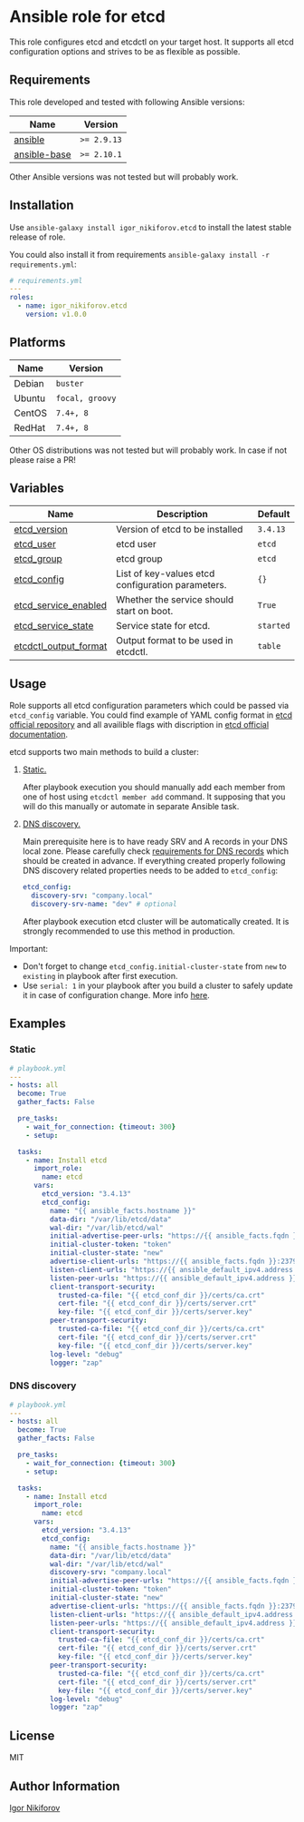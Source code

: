 # Ansible role for etcd
This role configures etcd and etcdctl on your target host. It supports all etcd configuration options and strives to be as flexible as possible.

## Requirements

This role developed and tested with following Ansible versions:

| Name                                                   | Version         |
|--------------------------------------------------------|-----------------|
| [ansible](https://pypi.org/project/ansible-base/)      | ```>= 2.9.13``` |
| [ansible-base](https://pypi.org/project/ansible-base/) | ```>= 2.10.1``` |

Other Ansible versions was not tested but will probably work.

## Installation

Use ```ansible-galaxy install igor_nikiforov.etcd``` to install the latest stable release of role.

You could also install it from requirements ```ansible-galaxy install -r requirements.yml```:

```yaml
# requirements.yml
---
roles:
  - name: igor_nikiforov.etcd
    version: v1.0.0
```

## Platforms

| Name   | Version             |
|--------|---------------------|
| Debian | ```buster```        |
| Ubuntu | ```focal, groovy``` |
| CentOS | ```7.4+, 8```       |
| RedHat | ```7.4+, 8```       |

Other OS distributions was not tested but will probably work. In case if not please raise a PR!

## Variables

| Name                                                                                           | Description                                        | Default   |
|------------------------------------------------------------------------------------------------|----------------------------------------------------|-----------|
| <a name="etcd_version"></a> [etcd_version](#variable\_etcd_version)                            | Version of etcd to be installed                    | `3.4.13`  |
| <a name="etcd_user"></a> [etcd_user](#variable\_etcd_user)                                     | etcd user                                          | `etcd`    |
| <a name="etcd_group"></a> [etcd_group](#variable\_etcd_group)                                  | etcd group                                         | `etcd`    |
| <a name="etcd_config"></a> [etcd_config](#variable\_etcd_config)                               | List of key-values etcd configuration parameters.  | `{}`      |
| <a name="etcd_service_enabled"></a> [etcd_service_enabled](#variable\_etcd_service_enabled)    | Whether the service should start on boot.          | `True`    |
| <a name="etcd_service_state"></a> [etcd_service_state](#variable\_etcd_service_state)          | Service state for etcd.                            | `started` |
| <a name="etcdctl_output_format"></a> [etcdctl_output_format](#variable\_etcdctl_output_format) | Output format to be used in etcdctl.               | `table`   |

## Usage

Role supports all etcd configuration parameters which could be passed via ```etcd_config``` variable. You could find example of YAML config format in [etcd official repository](https://github.com/etcd-io/etcd/blob/main/etcd.conf.yml.sample) and all availible flags with discription in [etcd official documentation](https://etcd.io/docs/v3.4/op-guide/configuration/).

etcd supports two main methods to build a cluster:

1. [Static.](https://etcd.io/docs/v3.4/op-guide/clustering/#static)

   After playbook execution you should manually add each member from one of host using ```etcdctl member add``` command. It supposing that you will do this manually or automate in separate Ansible task.

2. [DNS discovery.](https://etcd.io/docs/v3.4/op-guide/clustering/#dns-discovery)

   Main prerequisite here is to have ready SRV and A records in your DNS local zone. Please carefully check [requirements for DNS records](https://etcd.io/docs/v3.4/op-guide/clustering/#create-dns-srv-records) which should be created in advance. If everything created properly following DNS discovery related properties needs to be added to ```etcd_config```:
   ```yaml
   etcd_config:
     discovery-srv: "company.local"
     discovery-srv-name: "dev" # optional
   ```
   After playbook execution etcd cluster will be automatically created. It is strongly recommended to use this method in production.

Important:
- Don't forget to change ```etcd_config.initial-cluster-state``` from ```new``` to ```existing``` in playbook after first execution.
- Use ```serial: 1``` in your playbook after you build a cluster to safely update it in case of configuration change. More info [here](https://docs.ansible.com/ansible/latest/user_guide/playbooks_strategies.html).

## Examples
### Static

```yaml
# playbook.yml
---
- hosts: all
  become: True
  gather_facts: False

  pre_tasks:
    - wait_for_connection: {timeout: 300}
    - setup:

  tasks:
    - name: Install etcd
      import_role:
        name: etcd
      vars:
        etcd_version: "3.4.13"
        etcd_config:
          name: "{{ ansible_facts.hostname }}"
          data-dir: "/var/lib/etcd/data"
          wal-dir: "/var/lib/etcd/wal"
          initial-advertise-peer-urls: "https://{{ ansible_facts.fqdn }}:2380"
          initial-cluster-token: "token"
          initial-cluster-state: "new"
          advertise-client-urls: "https://{{ ansible_facts.fqdn }}:2379"
          listen-client-urls: "https://{{ ansible_default_ipv4.address }}:2379,https://127.0.0.1:2379"
          listen-peer-urls: "https://{{ ansible_default_ipv4.address }}:2380"
          client-transport-security:
            trusted-ca-file: "{{ etcd_conf_dir }}/certs/ca.crt"
            cert-file: "{{ etcd_conf_dir }}/certs/server.crt"
            key-file: "{{ etcd_conf_dir }}/certs/server.key"
          peer-transport-security:
            trusted-ca-file: "{{ etcd_conf_dir }}/certs/ca.crt"
            cert-file: "{{ etcd_conf_dir }}/certs/server.crt"
            key-file: "{{ etcd_conf_dir }}/certs/server.key"
          log-level: "debug"
          logger: "zap"
```

### DNS discovery

```yaml
# playbook.yml
---
- hosts: all
  become: True
  gather_facts: False

  pre_tasks:
    - wait_for_connection: {timeout: 300}
    - setup:

  tasks:
    - name: Install etcd
      import_role:
        name: etcd
      vars:
        etcd_version: "3.4.13"
        etcd_config:
          name: "{{ ansible_facts.hostname }}"
          data-dir: "/var/lib/etcd/data"
          wal-dir: "/var/lib/etcd/wal"
          discovery-srv: "company.local"
          initial-advertise-peer-urls: "https://{{ ansible_facts.fqdn }}:2380"
          initial-cluster-token: "token"
          initial-cluster-state: "new"
          advertise-client-urls: "https://{{ ansible_facts.fqdn }}:2379"
          listen-client-urls: "https://{{ ansible_default_ipv4.address }}:2379,https://127.0.0.1:2379"
          listen-peer-urls: "https://{{ ansible_default_ipv4.address }}:2380"
          client-transport-security:
            trusted-ca-file: "{{ etcd_conf_dir }}/certs/ca.crt"
            cert-file: "{{ etcd_conf_dir }}/certs/server.crt"
            key-file: "{{ etcd_conf_dir }}/certs/server.key"
          peer-transport-security:
            trusted-ca-file: "{{ etcd_conf_dir }}/certs/ca.crt"
            cert-file: "{{ etcd_conf_dir }}/certs/server.crt"
            key-file: "{{ etcd_conf_dir }}/certs/server.key"
          log-level: "debug"
          logger: "zap"
```

## License

MIT

## Author Information

[Igor Nikiforov](https://github.com/igor-nikiforov)